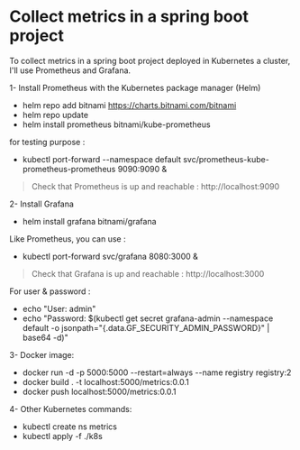 # Collect metrics in a spring boot project

To collect metrics in a spring boot project deployed in Kubernetes a cluster, I'll use 
Prometheus and Grafana. 

1- Install Prometheus with the Kubernetes package manager (Helm)

* helm repo add bitnami https://charts.bitnami.com/bitnami
* helm repo update
* helm install prometheus bitnami/kube-prometheus

for testing purpose :
* kubectl port-forward --namespace default svc/prometheus-kube-prometheus-prometheus 9090:9090 &

> Check that Prometheus is up and reachable : http://localhost:9090

2- Install Grafana

* helm install grafana bitnami/grafana

Like Prometheus, you can use :
* kubectl port-forward svc/grafana 8080:3000 &

> Check that Grafana is up and reachable : http://localhost:3000

For user & password :
* echo "User: admin"
* echo "Password: $(kubectl get secret grafana-admin --namespace default -o jsonpath="{.data.GF_SECURITY_ADMIN_PASSWORD}" | base64 -d)"

3- Docker image:
* docker run -d -p 5000:5000 --restart=always --name registry registry:2
* docker build . -t localhost:5000/metrics:0.0.1
* docker push localhost:5000/metrics:0.0.1

4- Other Kubernetes commands:

* kubectl create ns metrics
* kubectl apply -f ./k8s